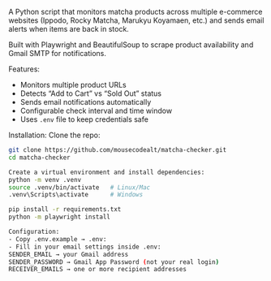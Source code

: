 A Python script that monitors matcha products across multiple e-commerce websites (Ippodo, Rocky Matcha, Marukyu Koyamaen, etc.) and sends email alerts when items are back in stock.

Built with Playwright and BeautifulSoup to scrape product availability and Gmail SMTP for notifications.  

Features:
- Monitors multiple product URLs
- Detects “Add to Cart” vs “Sold Out” status
- Sends email notifications automatically
- Configurable check interval and time window
- Uses `.env` file to keep credentials safe

Installation:
Clone the repo:
```bash
git clone https://github.com/mousecodealt/matcha-checker.git
cd matcha-checker

Create a virtual environment and install dependencies:
python -m venv .venv
source .venv/bin/activate   # Linux/Mac
.venv\Scripts\activate      # Windows

pip install -r requirements.txt
python -m playwright install

Configuration:
- Copy .env.example → .env:
- Fill in your email settings inside .env:
SENDER_EMAIL → your Gmail address
SENDER_PASSWORD → Gmail App Password (not your real login)
RECEIVER_EMAILS → one or more recipient addresses
